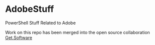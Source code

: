 # AdobeStuff
PowerShell Stuff Related to Adobe

Work on this repo has been merged into the open source collaboration [Get.Software](https://github.com/aaronparker/Get.Software)
